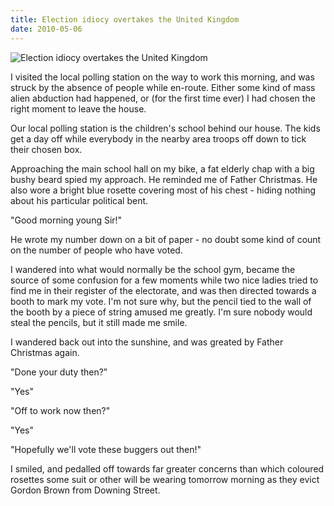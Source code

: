 ```yaml
---
title: Election idiocy overtakes the United Kingdom
date: 2010-05-06
---
```


![Election idiocy overtakes the United Kingdom](https://source.unsplash.com/di8ognBauG0/1600x900)

I visited the local polling station on the way to work this morning, and was struck by the absence of people while en-route. Either some kind of mass alien abduction had happened, or (for the first time ever) I had chosen the right moment to leave the house.

Our local polling station is the children's school behind our house. The kids get a day off while everybody in the nearby area troops off down to tick their chosen box.

Approaching the main school hall on my bike, a fat elderly chap with a big bushy beard spied my approach. He reminded me of Father Christmas. He also wore a bright blue rosette covering most of his chest - hiding nothing about his particular political bent.

"Good morning young Sir!"

He wrote my number down on a bit of paper - no doubt some kind of count on the number of people who have voted.

I wandered into what would normally be the school gym, became the source of some confusion for a few moments while two nice ladies tried to find me in their register of the electorate, and was then directed towards a booth to mark my vote. I'm not sure why, but the pencil tied to the wall of the booth by a piece of string amused me greatly. I'm sure nobody would steal the pencils, but it still made me smile.

I wandered back out into the sunshine, and was greated by Father Christmas again.

"Done your duty then?"

"Yes"

"Off to work now then?"

"Yes"

"Hopefully we'll vote these buggers out then!"

I smiled, and pedalled off towards far greater concerns than which coloured rosettes some suit or other will be wearing tomorrow morning as they evict Gordon Brown from Downing Street.